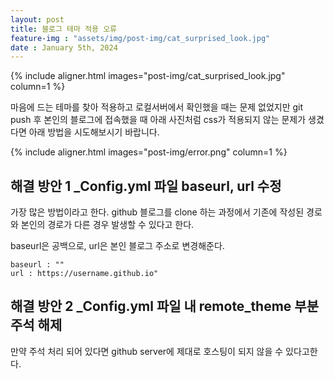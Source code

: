 ```yaml
---
layout: post
title: 블로그 테마 적용 오류
feature-img : "assets/img/post-img/cat_surprised_look.jpg"
date : January 5th, 2024
---
```


{% include aligner.html images="post-img/cat_surprised_look.jpg" column=1 %}

마음에 드는 테마를 찾아 적용하고 로컬서버에서 확인했을 때는 문제 없었지만 git push 후 본인의 블로그에 접속했을 때 아래 사진처럼 css가 적용되지 않는 문제가 생겼다면 아래 방법을 시도해보시기 바랍니다.

{% include aligner.html images="post-img/error.png" column=1 %}

## 해결 방안 1 _Config.yml 파일 baseurl, url 수정
가장 많은 방법이라고 한다. github 블로그를 clone 하는 과정에서 기존에 작성된 경로와 본인의 경로가 다른 경우 발생할 수 있다고 한다.

baseurl은 공백으로, url은 본인 블로그 주소로 변경해준다.

```
baseurl : ""
url : https://username.github.io"
```

## 해결 방안 2 _Config.yml 파일 내 remote_theme 부분 주석 해제
만약 주석 처리 되어 있다면 github server에 제대로 호스팅이 되지 않을 수 있다고한다.